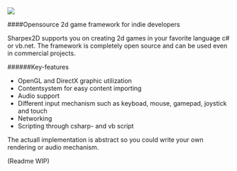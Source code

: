 <img src="https://www.codeplex.com/Download?ProjectName=sharpex2d&DownloadId=879927"/>


####Opensource 2d game framework for indie developers

Sharpex2D supports you on creating 2d games in your favorite language c# or vb.net. The framework is completely open source and can be used even in commercial projects.

######Key-features
* OpenGL and DirectX graphic utilization
* Contentsystem for easy content importing
* Audio support
* Different input mechanism such as keyboad, mouse, gamepad, joystick and touch
* Networking
* Scripting through csharp- and vb script

The actuall implementation is abstract so you could write your own rendering or audio mechanism.

(Readme WIP)
